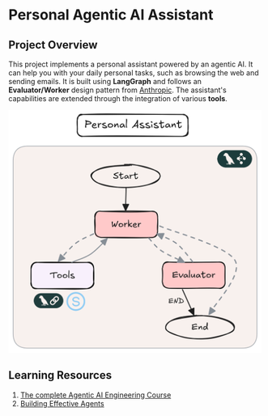 # Personal Agentic AI Assistant

## Project Overview
This project implements a personal assistant powered by an agentic AI. It can help you with your daily personal tasks, such as browsing the web and sending emails. It is built using **LangGraph** and follows an **Evaluator/Worker** design pattern from [Anthropic](https://www.anthropic.com/engineering/building-effective-agents). The assistant's capabilities are extended through the integration of various **tools**.

<img src="images/sidekick.png" alt="Description" width="500"/>

## Learning Resources
1.  [The complete Agentic AI Engineering Course](https://www.udemy.com/course/the-complete-agentic-ai-engineering-course/?couponCode=KEEPLEARNING)
2.  [Building Effective Agents](https://www.anthropic.com/engineering/building-effective-agents)
   


